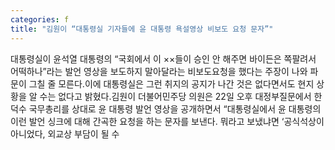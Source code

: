 ```yaml
---
categories: f
title: "김원이 “대통령실 기자들에 윤 대통령 욕설영상 비보도 요청 문자”"
---
```

대통령실이 윤석열 대통령의 “국회에서 이 ××들이 승인 안 해주면 바이든은 쪽팔려서 어떡하나”라는 발언 영상을 보도하지 말아달라는 비보도요청을 했다는 주장이 나와 파문이 그칠 줄 모른다.이에 대통령실은 그런 취지의 공지가 나간 것은 없다면서도 현지 상황을 알 수는 없다고 밝혔다.김원이 더불어민주당 의원은 22일 오후 대정부질문에서 한덕수 국무총리를 상대로 윤 대통령 발언 영상을 공개하면서 “대통령실에서 윤 대통령의 이런 발언 싱크에 대해 간곡한 요청을 하는 문자를 보낸다. 뭐라고 보냈냐면 ‘공식석상이 아니었다, 외교상 부담이 될 수